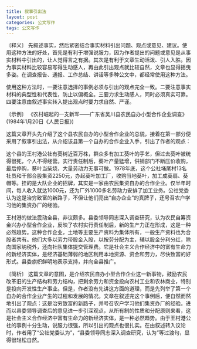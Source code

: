 ```yaml
---
title: 叙事引出法
layout: post
categories: 公文写作
tags: 公文写作
---
```


〔释义〕 先叙述事实，然后紧密结合事实材料引出问题、观点或意见、建议。使用这种方法的好处，首先是有利于增强说服力，因为作者提出的问题或意见是从事实材料中引出的，让人觉得言之有据。其次是有利于文章生动活泼、引人入胜。因为事实材料比较容易写得生动感人，再由此引出观点就比较自然，文章也显得摇曳多姿。在调查报告、通报、工作总结、讲话等多种公文中，都经常使用这种方法。

使用这种方法时，一要注意选择的事例必须与引出的观点完全一致。二要注意事实材料的典型性和代表性，防止以偏概全。三要力求生动感人，同时必须真实可靠。四要注意由叙述事实转入提出观点时要力求自然、严谨。

〔示例〕 《农村崛起的一支新军——广东省吴川县农民自办小型合作企业调查》(1984年1月20日《人民日报》)

这篇文章开头先介绍了这个县农民自办的小型合作企业的总貌，接着在第一部分便采用了叙事引出法，从介绍该县第一个自办的合作企业入手，引出了作者的观点：

这个县的王村港公社有葵树近百万株，群众多有加工葵叶的手艺，但过去葵叶被统得很死，个人不得经营。实行责任制后，葵叶产量猛增，供销部门不断压价收购，最后停购，葵叶当柴烧，大量劳动力无事可做。1978年底，这个公社埇尾村13名社员和干部合股集资2250元，办起葵叶加工厂，收购当地葵叶，加工成葵扇、葵帽等。挂的是大队企业的招牌，其实是一家由农民集资自办的合作企业。仅半年时间，每人收入就达1000元，还为厂外1000多名劳动力安排了加工业务。公社党委认为这是治穷致富的新路子，不但让他们亮出“自办企业”的真牌子，还号召农户学习他的集资办厂的经验。

王村港的做法震动全县，非议颇多。县委领导同志深入调查研究，认为农民自筹资金兴办小型合作企业，反映了农村实行责任制后，新的生产力正在形成，这是一种必然趋势。这种合作企业，土地等主要生产资料为集体所有，一般生产资料也为合股者共有。他们大多以劳力带股金入股，以按劳分配为主，辅以股金分利分红，除向国家纳税外，还向社队集体提交管理费。它是社会主义合作经济中的富有生命力的新经济实体，是经济基础薄弱的地区利用本地资源、资金和劳力，尽快致富的好形式。县委旗帜鲜明地表示支持，并向全县推广。

〔简析〕 这篇文章的意图，是介绍农民自办小型合作企业这一新事物，鼓励农民改革旧的生产结构和劳力结构，把剩余劳力和资金投向农村工业和农林商业，特别是投向开发性生产事业。但是，作者没有先讲这方面的道理，而是先列举了第一个自办的合作企业产生的过程和发展的情况。文章在叙述完这个事例后，便自然而然地引出了观点：这是治穷致富的新路子，并号召农户学习他们集资办厂的经验。进而以县委领导调查后的意见进一步引深观点，从所有制的性质和分配原则来看，这是社会主义合作经济中富有生命力的新经济实体，是一种必然趋势。由于王村港公社的事例十分生动，说服力很强，所以引出的观点也很扎实。在由叙述转入议论时，作者用了“公社党委认为”，“县委领导同志深入调查研究，认为”等过渡句，显得很轻松自然。 